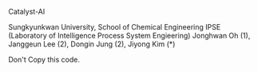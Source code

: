 Catalyst-AI


Sungkyunkwan University, School of Chemical Engineering
IPSE (Laboratory of Intelligence Process System Engieering)
Jonghwan Oh (1), Janggeun Lee (2), Dongin Jung (2), Jiyong Kim (*)

Don't Copy this code.
